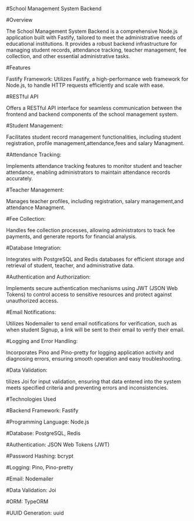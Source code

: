 #School Management System Backend

#Overview

The School Management System Backend is a comprehensive Node.js application built with Fastify, tailored to meet the administrative needs of educational institutions. It provides a robust backend infrastructure for managing student records, attendance tracking, teacher management, fee collection, and other essential administrative tasks.

#Features

Fastify Framework: Utilizes Fastify, a high-performance web framework for Node.js, to handle HTTP requests efficiently and scale with ease.

#RESTful API

Offers a RESTful API interface for seamless communication between the frontend and backend components of the school management system.

#Student Management:

Facilitates student record management functionalities, including student registration, profile management,attendance,fees and salary Managment.

#Attendance Tracking:

Implements attendance tracking features to monitor student and teacher attendance, enabling administrators to maintain attendance records accurately.

#Teacher Management:

Manages teacher profiles, including registration, salary management,and attendance Managment.

#Fee Collection:

Handles fee collection processes, allowing administrators to track fee payments, and generate reports for financial analysis.

#Database Integration:

Integrates with PostgreSQL and Redis databases for efficient storage and retrieval of student, teacher, and administrative data.

#Authentication and Authorization:

Implements secure authentication mechanisms using JWT (JSON Web Tokens) to control access to sensitive resources and protect against unauthorized access.

#Email Notifications:

Utilizes Nodemailer to send email notifications for verification, such as when student Signup, a link will be sent to their email to verify their email.

#Logging and Error Handling:

Incorporates Pino and Pino-pretty for logging application activity and diagnosing errors, ensuring smooth operation and easy troubleshooting.

#Data Validation:

tilizes Joi for input validation, ensuring that data entered into the system meets specified criteria and preventing errors and inconsistencies.

#Technologies Used

#Backend Framework: Fastify

#Programming Language: Node.js

#Database: PostgreSQL, Redis

#Authentication: JSON Web Tokens (JWT)

#Password Hashing: bcrypt

#Logging: Pino, Pino-pretty

#Email: Nodemailer

#Data Validation: Joi

#ORM: TypeORM

#UUID Generation: uuid
